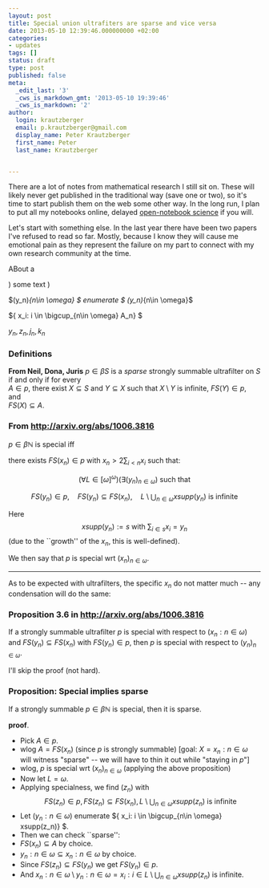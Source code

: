 ```yaml
---
layout: post
title: Special union ultrafiters are sparse and vice versa
date: 2013-05-10 12:39:46.000000000 +02:00
categories:
- updates
tags: []
status: draft
type: post
published: false
meta:
  _edit_last: '3'
  _cws_is_markdown_gmt: '2013-05-10 19:39:46'
  _cws_is_markdown: '2'
author:
  login: krautzberger
  email: p.krautzberger@gmail.com
  display_name: Peter Krautzberger
  first_name: Peter
  last_name: Krautzberger


---
```


There are a lot of notes from mathematical research I still sit on. These will likely never get published in the traditional way (save one or two), so it's time to start publish them on the web some other way. In the long run, I plan to put all my notebooks online, delayed <a href="">open-notebook science</a> if you will.

Let's start with something else. In the last year there have been two papers I've refused to read so far. Mostly, because I know they will cause me emotional pain as they represent the failure on my part to connect with my own research community at the time.

ABout a

$)_{}$ some text $)_{}$

$(y_n)_{n\in \omega} $ enumerate $ (y_n)_{n\in \omega}$

${ x_i: i \in \bigcup_{n\in \omega} A_n} $

$y_{n},z_{n},j_{n},k_n$

### Definitions

**From Neil, Dona, Juris** $p \in \beta S$ is a _sparse_ strongly summable ultrafilter on $S$ if and only if for every  
 $A \in p$, there exist $X \subseteq S$ and $Y \subseteq X$ such that $X \setminus Y$ is infinite, $FS(Y ) \in p$, and  
 $F S(X) \subseteq A$.

### From http://arxiv.org/abs/1006.3816

$p \in \beta \mathbb{N}$ is special iff

there exists $FS(x_n)\in p$ with $x_n > 2 \sum_{i<n} x_i$ such that:

$$ (\forall L\in [\omega]^\omega) (\exists (y_n)_{n\in \omega} )\mbox{ such that} $$

$$FS(y_n) \in p, \quad FS(y_n)\subseteq FS(x_n), \quad L \setminus \bigcup_{n\in \omega} xsupp(y_n) \mbox{ is infinite} $$

Here $$xsupp (y_n) := s \mbox { with }\sum_{i\in s} x_i = y_n$$ (due to the ``growth'' of the $x_n$, this is well-defined).

We then say that $p$ is special wrt $(x_n)_{n\in\omega}$.

* * *

As to be expected with ultrafilters, the specific $x_n$ do not matter much -- any condensation will do the same:

### Proposition 3.6 in http://arxiv.org/abs/1006.3816

If a strongly summable ultrafilter $p$ is special with respect to $(x_n: n\in\omega)$ and $FS(y_n) \subseteq FS(x_n)$ with $FS(y_n) \in p$, then $p$ is special with respect to $(y_n)_{n\in\omega}$.

I'll skip the proof (not hard).

### Proposition: Special implies sparse

If a strongly summable $p\in \beta \mathbb{N}$ is special, then it is sparse.

**proof**.

*   Pick $A\in p$.
*   wlog $A = FS(x_n)$ (since $p$ is strongly summable) [goal: $X= {x_n: n\in \omega}$ will witness "sparse" -- we will have to thin it out while "staying in $p$"]
*   wlog, $p$ is special wrt $(x_n)_{n\in\omega}$ (applying the above proposition)
*   Now let $L = \omega$.
*   Applying specialness, we find $(z_n)$ with  
     $$ FS(z_n) \in p, FS(z_n)\subseteq FS(x_n), L \setminus \bigcup_{n\in \omega} xsupp(z_n) \mbox{ is infinite} $$
*   Let $(y_n : n\in \omega)$ enumerate ${ x_i: i \in \bigcup_{n\in \omega} xsupp(z_n)} $.
*   Then we can check ``sparse'':
*   $FS(x_n) \subseteq A$ by choice.
*   ${ y_n: n\in \omega} \subseteq {x_n : n\in \omega}$ by choice.
*   Since $FS(z_n) \subseteq FS(y_n)$ we get $FS(y_n) \in p$.
*   And ${ x_n: n \in \omega } \setminus { y_n: n \in \omega} = { x_i : i\in L\setminus \bigcup_{n\in \omega} xsupp(z_n) }$ is infinite.